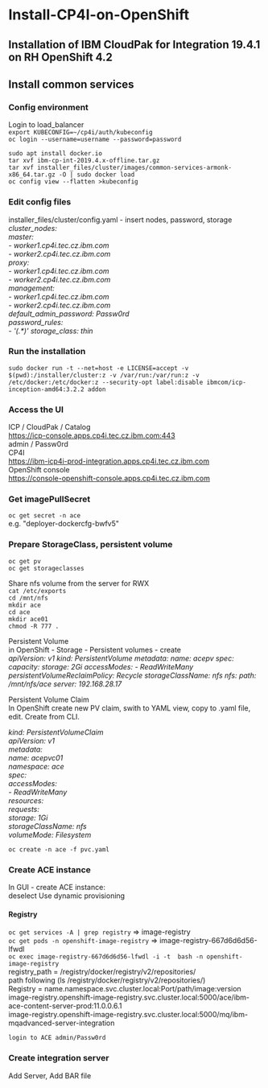 # Install-CP4I-on-OpenShift
## Installation of IBM CloudPak for Integration 19.4.1 on RH OpenShift 4.2

## Install common services
### Config environment
Login to load_balancer  
`export KUBECONFIG=~/cp4i/auth/kubeconfig`  
`oc login --username=username --password=password`  

`sudo apt install docker.io`  
`tar xvf ibm-cp-int-2019.4.x-offline.tar.gz`  
`tar xvf installer_files/cluster/images/common-services-armonk-x86_64.tar.gz -O | sudo docker load`  
`oc config view --flatten >kubeconfig`  

### Edit config files
installer_files/cluster/config.yaml	- insert nodes, password, storage  
_cluster_nodes:  
  master:  
    - worker1.cp4i.tec.cz.ibm.com  
    - worker2.cp4i.tec.cz.ibm.com  
  proxy:  
    - worker1.cp4i.tec.cz.ibm.com  
    - worker2.cp4i.tec.cz.ibm.com  
  management:  
    - worker1.cp4i.tec.cz.ibm.com  
    - worker2.cp4i.tec.cz.ibm.com  
default_admin_password: Passw0rd  
password_rules:  
\- '(.*)'
storage_class: thin_

### Run the installation
`sudo docker run -t --net=host -e LICENSE=accept -v $(pwd):/installer/cluster:z -v /var/run:/var/run:z -v /etc/docker:/etc/docker:z --security-opt label:disable ibmcom/icp-inception-amd64:3.2.2 addon`  

### Access the UI
ICP / CloudPak / Catalog  
https://icp-console.apps.cp4i.tec.cz.ibm.com:443  
admin / Passw0rd  
CP4I  
https://ibm-icp4i-prod-integration.apps.cp4i.tec.cz.ibm.com  
OpenShift console  
https://console-openshift-console.apps.cp4i.tec.cz.ibm.com  


### Get imagePullSecret
`oc get secret -n ace`  
e.g. "deployer-dockercfg-bwfv5"

### Prepare StorageClass, persistent volume
`oc get pv`  
`oc get storageclasses`

Share nfs volume from the server for RWX  
`cat /etc/exports`  
`cd /mnt/nfs`  
`mkdir ace`  
`cd ace`  
`mkdir ace01`  
`chmod -R 777 .`  

Persistent Volume  
in OpenShift - Storage - Persistent volumes - create  
_apiVersion: v1
kind: PersistentVolume
metadata:
  name: acepv
spec:
  capacity:
    storage: 2Gi
  accessModes:
    - ReadWriteMany
  persistentVolumeReclaimPolicy: Recycle
  storageClassName: nfs
  nfs:
    path: /mnt/nfs/ace
    server: 192.168.28.17_

Persistent Volume Claim  
In OpenShift create new PV claim, swith to YAML view, copy to .yaml file, edit. Create from CLI.  

_kind: PersistentVolumeClaim  
apiVersion: v1  
metadata:  
  name: acepvc01  
  namespace: ace  
spec:  
  accessModes:  
    - ReadWriteMany  
  resources:  
    requests:  
      storage: 1Gi  
  storageClassName: nfs  
  volumeMode: Filesystem_

`oc create -n ace -f pvc.yaml`  

### Create ACE instance
In GUI - create ACE instance:  
deselect Use dynamic provisioning  

#### Registry
`oc get services -A | grep registry`		=> image-registry  
`oc get pods -n openshift-image-registry`	=> image-registry-667d6d6d56-lfwdl  
`oc exec image-registry-667d6d6d56-lfwdl -i -t  bash -n openshift-image-registry`  
	registry_path = /registry/docker/registry/v2/repositories/  
	path following (ls /registry/docker/registry/v2/repositories/)  
Registry = name.namespace.svc.cluster.local:Port/path/image:version  
image-registry.openshift-image-registry.svc.cluster.local:5000/ace/ibm-ace-content-server-prod:11.0.0.6.1  
image-registry.openshift-image-registry.svc.cluster.local:5000/mq/ibm-mqadvanced-server-integration  

`login to ACE admin/Passw0rd`  

### Create integration server
Add Server, Add BAR file  
